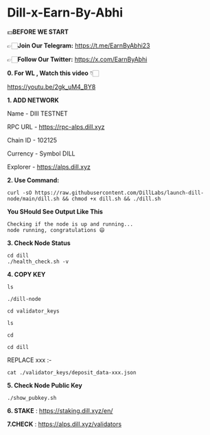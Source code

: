 # Dill-x-Earn-By-Abhi

💵**BEFORE WE START**

👉🏻**Join Our Telegram:** https://t.me/EarnByAbhi23

👉🏻**Follow Our Twitter:** https://x.com/EarnByAbhi

**0. For WL , Watch this video** 👇🏻

https://youtu.be/2gk_uM4_BY8

**1. ADD NETWORK**

Name - DIll TESTNET

RPC URL -	https://rpc-alps.dill.xyz

Chain ID - 102125

Currency - Symbol	DILL

Explorer -	https://alps.dill.xyz

**2. Use Command:**
```
curl -sO https://raw.githubusercontent.com/DillLabs/launch-dill-node/main/dill.sh && chmod +x dill.sh && ./dill.sh

```
**You SHould See Output Like This**

```
Checking if the node is up and running...
node running, congratulations 😄

```
**3. Check Node Status**

```
cd dill
./health_check.sh -v
```

**4. COPY KEY**

```
ls
```
```
./dill-node
```
```
cd validator_keys
```
```
ls
```
```
cd
```
```
cd dill
```

REPLACE xxx :-
```
cat ./validator_keys/deposit_data-xxx.json
```


**5. Check Node Public Key**
```
./show_pubkey.sh

```
**6. STAKE** : https://staking.dill.xyz/en/

**7.CHECK** : https://alps.dill.xyz/validators



